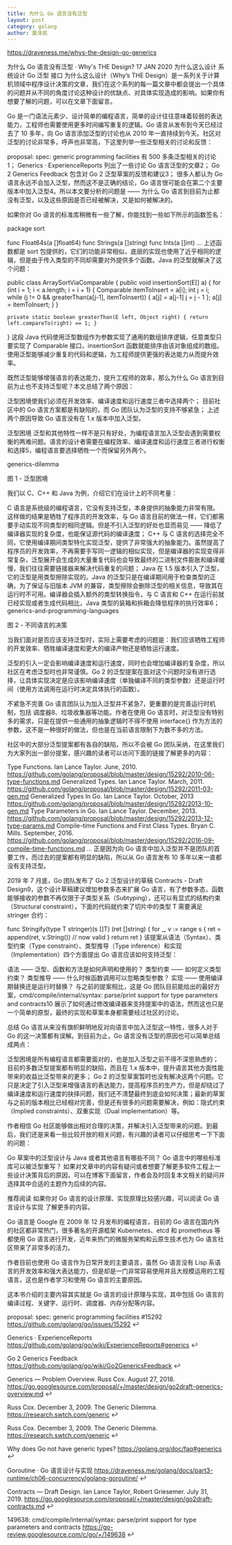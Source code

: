 ```yaml
---
title: 为什么 Go 语言没有泛型 
layout: post
category: golang
author: 夏泽民
---
```

https://draveness.me/whys-the-design-go-generics

为什么 Go 语言没有泛型 · Why's THE Design?
17 JAN 2020 为什么这么设计 系统设计 Go 泛型 接口
为什么这么设计（Why’s THE Design）是一系列关于计算机领域中程序设计决策的文章，我们在这个系列的每一篇文章中都会提出一个具体的问题并从不同的角度讨论这种设计的优缺点、对具体实现造成的影响。如果你有想要了解的问题，可以在文章下面留言。

Go 是一门语法元素少、设计简单的编程语言，简单的设计往往意味着较弱的表达能力，工程师也需要使用更多时间编写重复的逻辑。Go 语言从发布到今天已经过去了 10 多年，向 Go 语言添加泛型的讨论也从 2010 年一直持续到今天。社区对泛型的讨论非常多，呼声也非常高，下这里列举一些泛型相关的讨论和反馈：

proposal: spec: generic programming facilities 有 500 多条泛型相关的讨论1；
Generics · ExperienceReports 列出了一些讨论 Go 语言泛型的文章2；
Go 2 Generics Feedback 包含对 Go 2 泛型草案的反馈和建议3；
很多人都认为 Go 语言永远不会加入泛型，然而这不是正确的结论，Go 语言很可能会在第二个主要版本中加入泛型4。所以本文要分析的问题是 —— 为什么 Go 语言到目前为止都没有泛型，以及这些原因是否已经被解决，又是如何被解决的。

如果你对 Go 语言的标准库稍微有一些了解，你能找到一些如下所示的函数签名：

package sort

func Float64s(a []float64)
func Strings(a []string)
func Ints(a []int)
...
上述函数都是 sort 包提供的，它们的功能非常相似，底层的实现也使用了近乎相同的逻辑，但是由于传入类型的不同却需要对外提供多个函数。Java 的泛型就解决了这个问题：

public class ArraySortViaComparable {
    public <E extends Comparable> void insertionSort(E[] a) {
        for (int i = 1; i < a.length; i = i + 1) {
            Comparable itemToInsert = a[i];
            int j = i;
            while (j != 0 && greaterThan(a[j-1], itemToInsert)) {
                a[j] = a[j-1]
                j = j - 1
            };
            a[j] = itemToInsert;
        }
    }

    private static boolean greaterThan(E left, Object right) { return left.compareTo(right) == 1; }
}
这段 Java 代码使用泛型数组作为参数实现了通用的数组排序逻辑，任意类型只要实现了 Comparable 接口，insertionSort 函数就能排序由该对象组成的数组。使用泛型能够减少重复的代码和逻辑，为工程师提供更强的表达能力从而提升效率。

既然泛型能够增强语言的表达能力，提升工程师的效率，那么为什么 Go 语言到目前为止也不支持泛型呢？本文总结了两个原因：

泛型困境使我们必须在开发效率、编译速度和运行速度三者中选择两个；
目前社区中的 Go 语言方案都是有缺陷的，而 Go 团队认为泛型的支持不够紧急；
上述两个原因导致 Go 语言没有在 1.x 版本中加入泛型。
<!-- more -->
泛型困境
泛型和其他特性一样不是只有好处，为编程语言加入泛型会遇到需要权衡的两难问题。语言的设计者需要在编程效率、编译速度和运行速度三者进行权衡和选择5，编程语言要选择牺牲一个而保留另外两个。

generics-dilemma

图 1 - 泛型困境

我们以 C、C++ 和 Java 为例，介绍它们在设计上的不同考量：

C 语言是系统级的编程语言，它没有支持泛型，本身提供的抽象能力非常有限。这样做的结果是牺牲了程序员的开发效率，与 Go 语言目前的做法一样，它们都需要手动实现不同类型的相同逻辑。但是不引入泛型的好处也显而易见 —— 降低了编译器实现的复杂度，也能保证源代码的编译速度；
C++ 与 C 语言的选择完全不同，它使用编译期间类型特化实现泛型，提供了非常强大的抽象能力。虽然提高了程序员的开发效率，不再需要手写同一逻辑的相似实现，但是编译器的实现变得非常复杂，泛型展开会生成的大量重复代码也会导致最终的二进制文件膨胀和编译缓慢，我们往往需要链接器来解决代码重复的问题；
Java 在 1.5 版本引入了泛型，它的泛型是用类型擦除实现的。Java 的泛型只是在编译期间用于检查类型的正确，为了保证与旧版本 JVM 的兼容，类型擦除会删除泛型的相关信息，导致其在运行时不可用。编译器会插入额外的类型转换指令，与 C 语言和 C++ 在运行前就已经实现或者生成代码相比，Java 类型的装箱和拆箱会降低程序的执行效率6；
generics-and-programming-languages

图 2 - 不同语言的决策

当我们面对是否应该支持泛型时，实际上需要考虑的问题是：我们应该牺牲工程师的开发效率、牺牲编译速度和更大的编译产物还是牺牲运行速度。

泛型的引入一定会影响编译速度和运行速度，同时也会增加编译器的复杂度，所以社区在考虑泛型时也非常谨慎。Go 2 的泛型提案在面对这个问题时没有进行选择，让具体实现决定是应该影响编译速度（单独编译不同的类型参数）还是运行时间（使用方法调用在运行时决定具体执行的函数）。

不紧急不完善
Go 语言团队认为加入泛型并不紧急7，更重要的是完善运行时机制，包括 调度器8、垃圾收集器等功能。作者在使用 Go 语言时，对泛型没有特别多的需求，只是在提供一些通用的抽象逻辑时不得不使用 interface{} 作为方法的参数，这不是一种很好的做法，但也是在当前语言限制下为数不多的方法。

社区中的大部分泛型提案都有各自的缺陷，所以不会被 Go 团队采纳，在这里我们为大家列出一部分提案，感兴趣的读者可以访问下面的链接了解更多的内容：

Type Functions. Ian Lance Taylor. June, 2010. https://github.com/golang/proposal/blob/master/design/15292/2010-06-type-functions.md
Generalized Types. Ian Lance Taylor. March, 2011. https://github.com/golang/proposal/blob/master/design/15292/2011-03-gen.md
Generalized Types In Go. Ian Lance Taylor. October, 2013 https://github.com/golang/proposal/blob/master/design/15292/2013-10-gen.md
Type Parameters in Go. Ian Lance Taylor. December, 2013. https://github.com/golang/proposal/blob/master/design/15292/2013-12-type-params.md
Compile-time Functions and First Class Types. Bryan C. Mills. September, 2016. https://github.com/golang/proposal/blob/master/design/15292/2016-09-compile-time-functions.md
…
正是因为向 Go 语言中加入泛型并不是团队的首要工作，而过去的提案都有明显的缺陷，所以从 Go 语言发布 10 多年以来一直都没有支持泛型。

2019 年 7 月底，Go 团队发布了 Go 2 泛型设计的草稿 Contracts - Draft Design9，这个设计草稿建议增加参数多态来扩展 Go 语言，有了参数多态，函数能够接收的参数不再仅限于子类型关系（Subtyping），还可以有显式的结构约束（Structural constraint），下面的代码就约束了切片中的类型 T 需要满足 stringer 合约：

func Stringify(type T stringer)(s []T) (ret []string) {
	for _, v := range s {
		ret = append(ret, v.String()) // now valid
	}
	return ret
}
该提案从语法（Syntax）、类型约束（Type constraint）、类型推导（Type inference）和实现（Implementation）四个方面提出 Go 语言应该如何支持泛型：

语法 —— 泛型、函数和方法是如何声明和使用的？
类型约束 —— 如何定义类型约束？
类型推导 —— 什么时候函数调用可以忽略类型参数？
实现 —— 使用编译期替换还是运行时替换？
与之前的提案相比，这是 Go 团队目前能给出的最好方案，cmd/compile/internal/syntax: parse/print support for type parameters and contracts10 展示了如何通过修改编译器来支持提案中的语法，然而这也只是一个简单的原型，最终的实现和草案本身都需要经过社区的讨论。

总结
Go 语言从来没有旗帜鲜明地反对向语言中加入泛型这一特性，很多人对于 Go 的这一决策都有误解。到目前为止，Go 语言没有泛型的原因也可以简单总结成两点：

泛型困境是所有编程语言都需要面对的，也是加入泛型之前不得不深思熟虑的；
目前的多数泛型提案都有明显的缺陷，而且在 1.x 版本中，提升语言其他方面性能带来的收益比泛型带来的更多；
Go 2 的泛型草案暂时也没有解决这两个问题。它只是决定了引入泛型来增强语言的表达能力，提高程序员的生产力，但是却绕过了编译速度和运行速度的抉择问题，我们还不清楚最终到底会如何决策；最新的草案与之前的版本相比已经相对完善，但是还有很多的问题需要解决，例如：隐式约束（Implied constraints）、双重实现（Dual implementation）等。

作者相信 Go 社区能够做出相对合理的决策，并解决引入泛型带来的问题。到最后，我们还是来看一些比较开放的相关问题，有兴趣的读者可以仔细思考一下下面的问题：

Go 草案中的泛型设计与 Java 或者其他语言有哪些不同？
Go 语言中的哪些标准库可以被泛型重写？
如果对文章中的内容有疑问或者想要了解更多软件工程上一些设计决策背后的原因，可以在博客下面留言，作者会及时回复本文相关的疑问并选择其中合适的主题作为后续的内容。

推荐阅读
如果你对 Go 语言的设计原理、实现原理比较感兴趣，可以阅读 Go 语言设计与实现 了解更多的内容。

Go 语言是 Google 在 2009 年 12 月发布的编程语言，目前的 Go 语言在国内外的社区都非常热门，很多著名的开源框架 Kubernetes、etcd 和 prometheus 等都使用 Go 语言进行开发，近年来热门的微服务架构和云原生技术也为 Go 语言社区带来了非常多的活力。

作者目前也使用 Go 语言作为日常开发的主要语言，虽然 Go 语言没有 Lisp 系语言的开发效率和强大表达能力，但是却是一门非常容易使用并且大规模运用的工程语言，这也是作者学习和使用 Go 语言的主要原因。

这本书介绍的主要内容其实就是 Go 语言的设计原理与实现，其中包括 Go 语言的编译过程、关键字、运行时、调度器、内存分配等内容。

proposal: spec: generic programming facilities #15292 https://github.com/golang/go/issues/15292 ↩

Generics · ExperienceReports https://github.com/golang/go/wiki/ExperienceReports#generics ↩

Go 2 Generics Feedback https://github.com/golang/go/wiki/Go2GenericsFeedback ↩

Generics — Problem Overview. Russ Cox. August 27, 2018. https://go.googlesource.com/proposal/+/master/design/go2draft-generics-overview.md ↩

Russ Cox. December 3, 2009. The Generic Dilemma. https://research.swtch.com/generic ↩

Russ Cox. December 3, 2009. The Generic Dilemma. https://research.swtch.com/generic ↩

Why does Go not have generic types? https://golang.org/doc/faq#generics ↩

Goroutine · Go 语言设计与实现 https://draveness.me/golang/docs/part3-runtime/ch06-concurrency/golang-goroutine/ ↩

Contracts — Draft Design. Ian Lance Taylor, Robert Griesemer. July 31, 2019. https://go.googlesource.com/proposal/+/master/design/go2draft-contracts.md ↩

149638: cmd/compile/internal/syntax: parse/print support for type parameters and contracts https://go-review.googlesource.com/c/go/+/149638 ↩